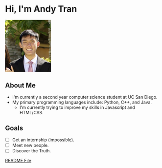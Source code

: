 # Hi, I'm Andy Tran
<img src="/images/me.png" alt="me" width="150"/>


## About Me
- I'm currently a second year computer science student at UC San Diego. 
- My primary programming languages include: Python, C++, and Java.
  -   I'm currently trying to improve my skills in Javascript and HTML/CSS.

## Goals
- [ ] Get an internship (impossible).
- [ ] Meet new people.
- [ ] Discover the Truth.

[README File](docs/README.md)
